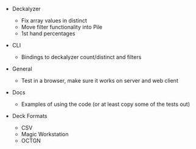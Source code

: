 - Deckalyzer
    - Fix array values in distinct
    - Move filter functionality into Pile
    - 1st hand percentages

- CLI
    - Bindings to deckalyzer count/distinct and filters

- General
    - Test in a browser, make sure it works on server and web client

- Docs
    - Examples of using the code (or at least copy some of the tests out)

- Deck Formats
    - CSV
    - Magic Workstation
    - OCTGN
